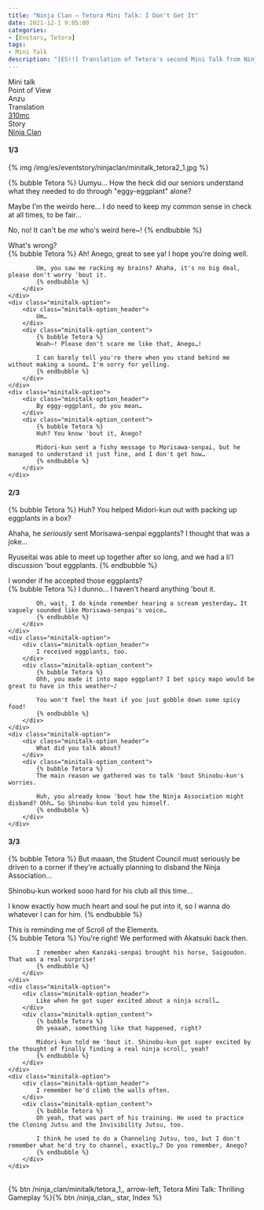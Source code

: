 ```yaml
---
title: "Ninja Clan – Tetora Mini Talk: I Don't Get It"
date: 2021-12-1 9:05:00
categories:
- [Enstars, Tetora]
tags:
- Mini Talk
description: "[ES!!] Translation of Tetora's second Mini Talk from Ninja Clan. From Anzu's POV."
---
```

<div class="three-wrapper" style="--storyColor:#965e7d;--storyColor-rgb:150,94,125;--storyColor-h:326.8;--storyColor-s: 23%;--storyColor-l:47.8%;">
    <div class="info-area">
        <div class="info">
            <div class="info-item characters">
                <div class="label">
                    Mini talk
                </div>
                <div class="value">
								<a href="/categories/Enstars/Tetora" character="Tetora"></a>
                </div>
            </div>
            <div class="info-item one">
                <div class="label">
                    Point of View
                </div>
                <div class="value">
                    Anzu
                </div>
            </div>
            <div class="info-item two">
                <div class="label">
                    Translation
                </div>
                <div class="value">
                    <a href="/about">310mc</a>
                </div>
            </div>
            <div class="info-item three">
                <div class="label">
                   Story
                </div>
                <div class="value">
                    <a href="/ninja_clan">Ninja Clan</a>
                </div>
            </div>
        </div>
    </div>
</div>

<!-- more -->

#### <div mt="rare"></div> 1/3

{% img /img/es/eventstory/ninjaclan/minitalk_tetora2_1.jpg %}

{% bubble Tetora %}
Uumyu… How the heck did our seniors understand what they needed to do through "eggy-eggplant" alone?

Maybe I'm the weirdo here… I do need to keep my common sense in check at all times, to be fair…

No, no! It can't be *me* who's weird here~!
{% endbubble %}

<div class="minitalk" character="Anzu">
    <div class="minitalk-option">
        <div class="minitalk-option_header">
            What's wrong?
        </div>
        <div class="minitalk-option_content">
            {% bubble Tetora %}
            Ah! Anego, great to see ya! I hope you're doing well.

            Um, you saw me racking my brains? Ahaha, it's no big deal, please don't worry 'bout it.
			{% endbubble %}
        </div>
    </div>
    <div class="minitalk-option">
        <div class="minitalk-option_header">
            Um…
        </div>
        <div class="minitalk-option_content">
            {% bubble Tetora %}
            Woah—! Please don't scare me like that, Anego…!

            I can barely tell you're there when you stand behind me without making a sound… I'm sorry for yelling.
			{% endbubble %}
        </div>
    </div>
    <div class="minitalk-option">
        <div class="minitalk-option_header">
            By eggy-eggplant, do you mean…
        </div>
        <div class="minitalk-option_content">
            {% bubble Tetora %}
            Huh? You know 'bout it, Anego?

            Midori-kun sent a fishy message to Morisawa-senpai, but he managed to understand it just fine, and I don't get how…
			{% endbubble %}
        </div>
    </div>
</div>

#### <div mt="rare"></div> 2/3

{% bubble Tetora %}
Huh? You helped Midori-kun out with packing up eggplants in a box?

Ahaha, he *seriously* sent Morisawa-senpai eggplants? I thought that was a joke…

Ryuseitai was able to meet up together after so long, and we had a li'l discussion 'bout eggplants.
{% endbubble %}

<div class="minitalk" character="Anzu">
    <div class="minitalk-option">
        <div class="minitalk-option_header">
            I wonder if he accepted those eggplants?
        </div>
        <div class="minitalk-option_content">
            {% bubble Tetora %}
            I dunno… I haven't heard anything 'bout it.

            Oh, wait, I do kinda remember hearing a scream yesterday… It vaguely sounded like Morisawa-senpai's voice…
			{% endbubble %}
        </div>
    </div>
    <div class="minitalk-option">
        <div class="minitalk-option_header">
            I received eggplants, too.
        </div>
        <div class="minitalk-option_content">
            {% bubble Tetora %}
            Ohh, you made it into mapo eggplant? I bet spicy mapo would be great to have in this weather~♪

            You won't feel the heat if you just gobble down some spicy food!
			{% endbubble %}
        </div>
    </div>
    <div class="minitalk-option">
        <div class="minitalk-option_header">
            What did you talk about?
        </div>
        <div class="minitalk-option_content">
            {% bubble Tetora %}
            The main reason we gathered was to talk 'bout Shinobu-kun's worries.

            Huh, you already know 'bout how the Ninja Association might disband? Ohh… So Shinobu-kun told you himself.
			{% endbubble %}
        </div>
    </div>
</div>

#### <div mt="rare"></div> 3/3

{% bubble Tetora %}
But maaan, the Student Council must seriously be driven to a corner if they're actually planning to disband the Ninja Association…

Shinobu-kun worked sooo hard for his club all this time…

I know exactly how much heart and soul he put into it, so I wanna do whatever I can for him.
{% endbubble %}

<div class="minitalk" character="Anzu">
    <div class="minitalk-option">
        <div class="minitalk-option_header">
          This is reminding me of Scroll of the Elements.
        </div>
        <div class="minitalk-option_content">
            {% bubble Tetora %}
            You're right! We performed with Akatsuki back then.

            I remember when Kanzaki-senpai brought his horse, Saigoudon. That was a real surprise!
			{% endbubble %}
        </div>
    </div>
    <div class="minitalk-option">
        <div class="minitalk-option_header">
            Like when he got super excited about a ninja scroll…
        </div>
        <div class="minitalk-option_content">
            {% bubble Tetora %}
            Oh yeaaah, something like that happened, right?

            Midori-kun told me 'bout it. Shinobu-kun got super excited by the thought of finally finding a real ninja scroll, yeah?
			{% endbubble %}
        </div>
    </div>
    <div class="minitalk-option">
        <div class="minitalk-option_header">
            I remember he'd climb the walls often.
        </div>
        <div class="minitalk-option_content">
            {% bubble Tetora %}
            Oh yeah, that was part of his training. He used to practice the Cloning Jutsu and the Invisibility Jutsu, too.

            I think he used to do a Channeling Jutsu, too, but I don't remember what he'd try to channel, exactly…? Do you remember, Anego?
			{% endbubble %}
        </div>
    </div>
</div>
<br>
<div toc>{% btn /ninja_clan/minitalk/tetora_1,, arrow-left, Tetora Mini Talk: Thrilling Gameplay %}{% btn /ninja_clan,, star, Index %}</div>
